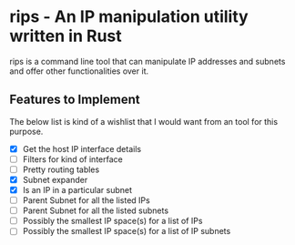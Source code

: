 # rips - An IP manipulation utility written in Rust

rips is a command line tool that can manipulate IP addresses and subnets and offer other functionalities over it.

## Features to Implement

The below list is kind of a wishlist that I would want from an tool for this purpose.
- [x] Get the host IP interface details
- [ ] Filters for kind of interface
- [ ] Pretty routing tables
- [x] Subnet expander
- [x] Is an IP in a particular subnet
- [ ] Parent Subnet for all the listed IPs
- [ ] Parent Subnet for all the listed subnets
- [ ] Possibly the smallest IP space(s) for a list of IPs
- [ ] Possibly the smallest IP space(s) for a list of IP subnets
